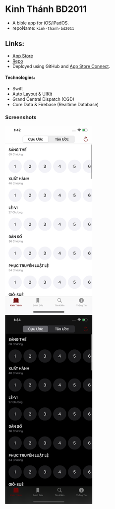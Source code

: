 # Kinh Thánh BD2011

- A bible app for iOS/iPadOS.
- repoName: `kink-thanh-bd2011`

## Links:

- [App Store](https://apps.apple.com/us/app/kinh-th%C3%A1nh-bd2011/id1405782410)
- [Repo](https://github.com/quangnguyen17/kinh-thanh-bd2011)
- Deployed using GitHub and [App Store Connect](https://appstoreconnect.apple.com/login).

#### Technologies:

- Swift
- Auto Layout & UIKit
- Grand Central Dispatch (CGD)
- Core Data & Firebase (Realtime Database)

### Screenshots

<img src="https://github.com/quangnguyen17/kinh-thanh-bd2011/blob/master/Simulator%20Screen%20Shot%20-%20iPhone%2011%20Pro%20Max%20-%202020-04-05%20at%2001.42.24.png" width=281.25 height=609 /> <img src="https://github.com/quangnguyen17/kinh-thanh-bd2011/blob/master/Simulator%20Screen%20Shot%20-%20iPhone%2011%20Pro%20Max%20-%202020-04-05%20at%2001.34.23.png" width=281.25 height=609 /> 

